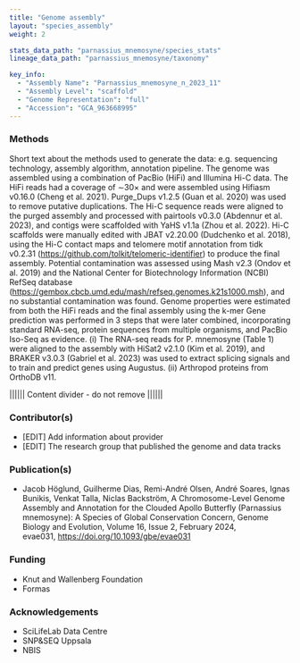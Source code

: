 ```yaml
---
title: "Genome assembly"
layout: "species_assembly"
weight: 2

stats_data_path: "parnassius_mnemosyne/species_stats"
lineage_data_path: "parnassius_mnemosyne/taxonomy"

key_info:
  - "Assembly Name": "Parnassius_mnemosyne_n_2023_11"
  - "Assembly Level": "scaffold"
  - "Genome Representation": "full"
  - "Accession": "GCA_963668995"
---
```


### Methods

Short text about the methods used to generate the data: e.g. sequencing technology, assembly algorithm, annotation pipeline.
The genome was assembled using a combination of PacBio (HiFi) and Illumina Hi-C data. The HiFi reads had a coverage of ∼30× and were assembled using Hifiasm v0.16.0 (Cheng et al. 2021). Purge_Dups v1.2.5 (Guan et al. 2020) was used to remove putative duplications. The Hi-C sequence reads were aligned to the purged assembly and processed with pairtools v0.3.0 (Abdennur et al. 2023), and contigs were scaffolded with YaHS v1.1a (Zhou et al. 2022). Hi-C scaffolds were manually edited with JBAT v2.20.00 (Dudchenko et al. 2018), using the Hi-C contact maps and telomere motif annotation from tidk v0.2.31 (<https://github.com/tolkit/telomeric-identifier>) to produce the final assembly. Potential contamination was assessed using Mash v2.3 (Ondov et al. 2019) and the National Center for Biotechnology Information (NCBI) RefSeq database (<https://gembox.cbcb.umd.edu/mash/refseq.genomes.k21s1000.msh>), and no substantial contamination was found. Genome properties were estimated from both the HiFi reads and the final assembly using the k-mer Gene prediction was performed in 3 steps that were later combined, incorporating standard RNA-seq, protein sequences from multiple organisms, and PacBio Iso-Seq as evidence. (i) The RNA-seq reads for P. mnemosyne (Table 1) were aligned to the assembly with HiSat2 v2.1.0 (Kim et al. 2019), and BRAKER v3.0.3 (Gabriel et al. 2023) was used to extract splicing signals and to train and predict genes using Augustus. (ii) Arthropod proteins from OrthoDB v11.

|||||| Content divider - do not remove ||||||

### Contributor(s)

- [EDIT] Add information about provider
- [EDIT] The research group that published the genome and data tracks

### Publication(s)

- Jacob Höglund, Guilherme Dias, Remi-André Olsen, André Soares, Ignas Bunikis, Venkat Talla, Niclas Backström, A Chromosome-Level Genome Assembly and Annotation for the Clouded Apollo Butterfly (Parnassius mnemosyne): A Species of Global Conservation Concern, Genome Biology and Evolution, Volume 16, Issue 2, February 2024, evae031, <https://doi.org/10.1093/gbe/evae031>

### Funding

- Knut and Wallenberg Foundation
- Formas

### Acknowledgements

- SciLifeLab Data Centre
- SNP&SEQ Uppsala
- NBIS
